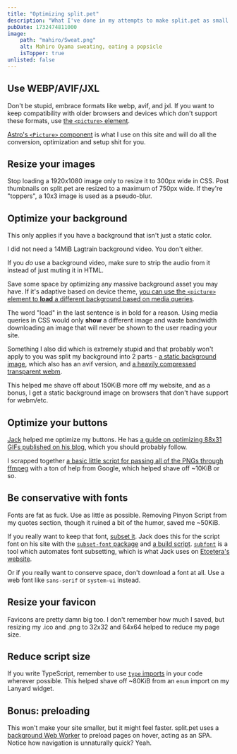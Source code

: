 ```yaml
---
title: "Optimizing split.pet"
description: "What I've done in my attempts to make split.pet as small as possible, and what you can probably do too"
pubDate: 1732474811000
image:
    path: "mahiro/Sweat.png"
    alt: Mahiro Oyama sweating, eating a popsicle
    isTopper: true
unlisted: false
---
```


## Use WEBP/AVIF/JXL

Don't be stupid, embrace formats like webp, avif, and jxl. If you want to keep compatibility with older browsers and devices which don't support these formats, use [the `<picture>` element](https://developer.mozilla.org/en-US/docs/Web/HTML/Element/picture).

[Astro's `<Picture>` component](https://docs.astro.build/en/guides/images/#create-responsive-images-with-the-picture--component) is what I use on this site and will do all the conversion, optimization and setup shit for you.

## Resize your images

Stop loading a 1920x1080 image only to resize it to 300px wide in CSS. Post thumbnails on split.pet are resized to a maximum of 750px wide. If they're "toppers", a 10x3 image is used as a pseudo-blur.

## Optimize your background

This only applies if you have a background that isn't just a static color.

I did not need a 14MiB Lagtrain background video. You don't either.

If you _do_ use a background video, make sure to strip the audio from it instead of just muting it in HTML.

Save some space by optimizing any massive background asset you may have. If it's adaptive based on device theme, [you can use the `<picture>` element to **load** a different background based on media queries](https://developer.mozilla.org/en-US/docs/Web/HTML/Element/source#using_the_media_attribute_with_picture).

The word "load" in the last sentence is in bold for a reason. Using media queries in CSS would only **show** a different image and waste bandwidth downloading an image that will never be shown to the user reading your site.

Something I also did which is extremely stupid and that probably won't apply to you was split my background into 2 parts - [a static background image](/laundry/laundry-stat.webp), which also has an avif version, and [a heavily compressed transparent webm](/laundry/laundry-crop.webm).

This helped me shave off about 150KiB more off my website, and as a bonus, I get a static background image on browsers that don't have support for webm/etc.

## Optimize your buttons

[Jack](https://jack.cab) helped me optimize my buttons. He has [a guide on optimizing 88x31 GIFs published on his blog](https://jack.cab/blog/optimize-88x31s/), which you should probably follow.

I scrapped together [a basic little script for passing all of the PNGs through ffmpeg](https://github.com/nbitzz/split.pet/blob/master/scripts/button-ffmpeg-pass.sh) with a ton of help from Google, which helped shave off ~10KiB or so.

## Be conservative with fonts

Fonts are fat as fuck. Use as little as possible. Removing Pinyon Script from my quotes section, though it ruined a bit of the humor, saved me ~50KiB.

If you really want to keep that font, [subset it](https://fonts.google.com/knowledge/glossary/subsetting). Jack does this for the script font on his site with the [`subset-font` package](https://npmjs.com/package/subset-font) and [a build script](https://github.com/Jack5079/Jack5079/blob/master/build.ts). [`subfont`](https://npmjs.com/package/subfont) is a tool which automates font subsetting, which is what Jack uses on [Etcetera's website](https://cetera.uk).

Or if you really want to conserve space, don't download a font at all. Use a web font like `sans-serif` or `system-ui` instead.

## Resize your favicon

Favicons are pretty damn big too. I don't remember how much I saved, but resizing my .ico and .png to 32x32 and 64x64 helped to reduce my page size.

## Reduce script size

If you write TypeScript, remember to use [`type` imports](https://www.typescriptlang.org/docs/handbook/2/modules.html#import-type) in your code wherever possible. This helped shave off ~80KiB from an `enum` import on my Lanyard widget.

## Bonus: preloading

This won't make your site smaller, but it might feel faster. split.pet uses a [background Web Worker](https://developer.mozilla.org/en-US/docs/Web/API/Web_Workers_API/Using_web_workers) to preload pages on hover, acting as an SPA. Notice how navigation is unnaturally quick? Yeah.
